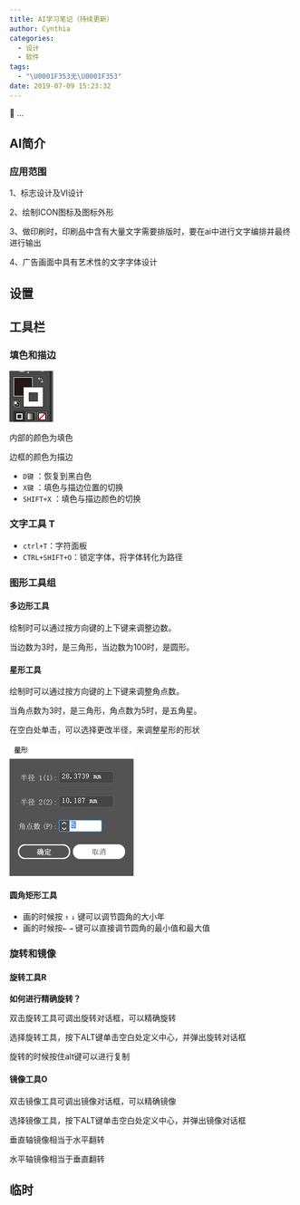 ```yaml
---
title: AI学习笔记（持续更新）
author: Cynthia
categories:
  - 设计
  - 软件
tags:
  - "\U0001F353无\U0001F353"
date: 2019-07-09 15:23:32
---
```


🐰
...
<!--more-->



## AI简介

### 应用范围

1、标志设计及VI设计

2、绘制ICON图标及图标外形

3、做印刷时，印刷品中含有大量文字需要排版时，要在ai中进行文字编排并最终进行输出

4、广告画面中具有艺术性的文字字体设计





## 设置


## 工具栏




### 填色和描边

![](https://raw.githubusercontent.com/Cynthia0329/images/master/img/20190710085727.png)





内部的颜色为填色

边框的颜色为描边



- `D键` ：恢复到黑白色
- `X键` ：填色与描边位置的切换
- `SHIFT+X` ：填色与描边颜色的切换



### 文字工具 T

- `ctrl+T`：字符面板
- `CTRL+SHIFT+O`：锁定字体，将字体转化为路径



### 图形工具组

#### 多边形工具

绘制时可以通过按方向键的上下键来调整边数。

当边数为3时，是三角形，当边数为100时，是圆形。





#### 星形工具

绘制时可以通过按方向键的上下键来调整角点数。

当角点数为3时，是三角形，角点数为5时，是五角星。

在空白处单击，可以选择更改半径，来调整星形的形状

![](https://raw.githubusercontent.com/Cynthia0329/images/master/img/20190710164707.png)





#### 圆角矩形工具

- 画的时候按 `↑` `↓` 键可以调节圆角的大小年
- 画的时候按`←` `→` 键可以直接调节圆角的最小值和最大值















### 旋转和镜像



#### 旋转工具R

**如何进行精确旋转？**

双击旋转工具可调出旋转对话框，可以精确旋转

选择旋转工具，按下ALT键单击空白处定义中心，并弹出旋转对话框

 

旋转的时候按住alt键可以进行复制





#### 镜像工具O

双击镜像工具可调出镜像对话框，可以精确镜像

选择镜像工具，按下ALT键单击空白处定义中心，并弹出镜像对话框

 

 

垂直轴镜像相当于水平翻转

水平轴镜像相当于垂直翻转





## 临时







